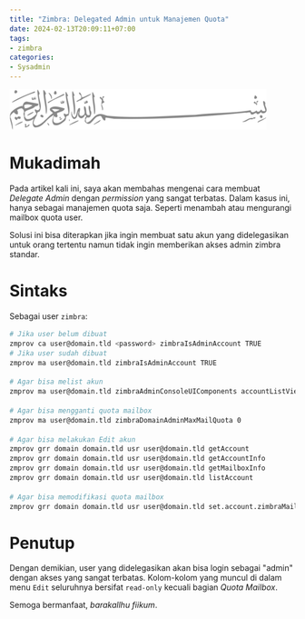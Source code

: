 ```yaml
---
title: "Zimbra: Delegated Admin untuk Manajemen Quota"
date: 2024-02-13T20:09:11+07:00
tags:
- zimbra
categories:
- Sysadmin
---
```


![Bismillah](/images/bismillah-2.png#center)

# Mukadimah

Pada artikel kali ini, saya akan membahas mengenai cara membuat _Delegate Admin_ dengan _permission_ yang sangat terbatas. Dalam kasus ini, hanya sebagai manajemen quota saja. Seperti menambah atau mengurangi mailbox quota user.

Solusi ini bisa diterapkan jika ingin membuat satu akun yang didelegasikan untuk orang tertentu namun tidak ingin memberikan akses admin zimbra standar.

# Sintaks

Sebagai user `zimbra`:

```bash
# Jika user belum dibuat
zmprov ca user@domain.tld <password> zimbraIsAdminAccount TRUE
# Jika user sudah dibuat
zmprov ma user@domain.tld zimbraIsAdminAccount TRUE

# Agar bisa melist akun
zmprov ma user@domain.tld zimbraAdminConsoleUIComponents accountListView

# Agar bisa mengganti quota mailbox
zmprov ma user@domain.tld zimbraDomainAdminMaxMailQuota 0

# Agar bisa melakukan Edit akun
zmprov grr domain domain.tld usr user@domain.tld getAccount
zmprov grr domain domain.tld usr user@domain.tld getAccountInfo
zmprov grr domain domain.tld usr user@domain.tld getMailboxInfo
zmprov grr domain domain.tld usr user@domain.tld listAccount

# Agar bisa memodifikasi quota mailbox
zmprov grr domain domain.tld usr user@domain.tld set.account.zimbraMailQuota
```

# Penutup

Dengan demikian, user yang didelegasikan akan bisa login sebagai "admin" dengan akses yang sangat terbatas. Kolom-kolom yang muncul di dalam menu `Edit` seluruhnya bersifat `read-only` kecuali bagian *Quota Mailbox*.

Semoga bermanfaat, _barakallhu fiikum_.
